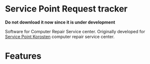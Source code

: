 # Service Point Request tracker

**Do not download it now since it is under development**

Software for Computer Repair Service center.
Originally developed for [Service Point Korosten](https://service-point.in.ua) computer repair service center.

# Features
